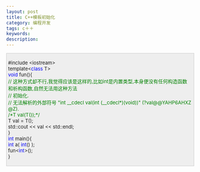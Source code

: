 ```yaml
---
layout: post
title: C++模板初始化
category: 编程开发
tags: c＋＋
keywords: 
description: 
---
```


<div
style="border-bottom:#cccccc 1px solid;border-left:#cccccc 1px solid;padding-bottom:4px;background-color:#eeeeee;padding-left:4px;width:98%;padding-right:5px;font-size:13px;word-break:break-all;border-top:#cccccc 1px solid;border-right:#cccccc 1px solid;padding-top:4px;">

\#include \<iostream\>\
 template\<<span style="color:#0000ff;">class</span> T\>\
 <span style="color:#0000ff;">void</span> fun(){\
     <span style="color:#008000;">//</span><span
style="color:#008000;"> 这种方式却不行,我觉得应该是这样的,比如int是内置类型,本身便没有任何构造函数和析构函数,自然无法用这种方法\
     </span><span style="color:#008000;">//</span><span
style="color:#008000;"> 初始化.\
     </span><span style="color:#008000;">//</span><span
style="color:#008000;"> 无法解析的外部符号 "int \_\_cdecl val(int (\_\_cdecl\*)(void))" (?val@@YAHP6AHXZ@Z).</span><span
style="color:#008000;">\
 </span>    <span style="color:#008000;">/\*</span><span
style="color:#008000;">T val(T());</span><span
style="color:#008000;">\*/</span>\
     T val = T();\
     std::cout \<\< val \<\< std::endl;\
 }\
 <span style="color:#0000ff;">int</span> main(){\
     <span style="color:#0000ff;">int</span> a( <span
style="color:#0000ff;">int</span>() );\
     fun\<<span style="color:#0000ff;">int</span>\>();\
 }

</div>

 







